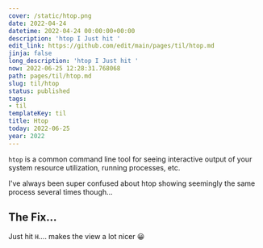 ```yaml
---
cover: /static/htop.png
date: 2022-04-24
datetime: 2022-04-24 00:00:00+00:00
description: 'htop I Just hit '
edit_link: https://github.com/edit/main/pages/til/htop.md
jinja: false
long_description: 'htop I Just hit '
now: 2022-06-25 12:28:31.768068
path: pages/til/htop.md
slug: til/htop
status: published
tags:
- til
templateKey: til
title: Htop
today: 2022-06-25
year: 2022
---
```


`htop` is a common command line tool for seeing interactive output of your system resource utilization, running processes, etc.

I've always been super confused about htop showing seemingly the same process several times though...

## The Fix...

Just hit `H`.... makes the view a lot nicer 😀